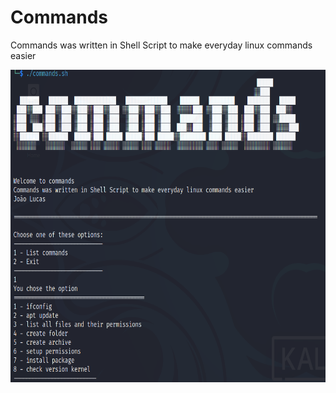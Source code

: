 # Commands

Commands was written in Shell Script to make everyday linux commands easier

<img src="https://github.com/heroesofcode/Commands/blob/main/sample.png" width="650px" height="500px">
